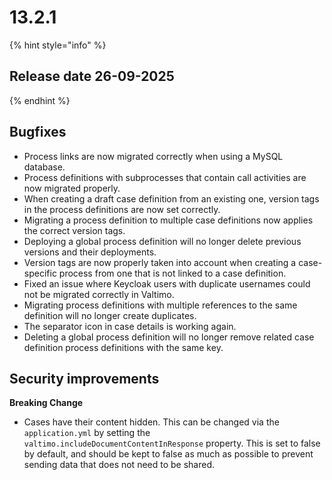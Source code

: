 # 13.2.1

{% hint style="info" %}
## Release date 26-09-2025
{% endhint %}

## Bugfixes

* Process links are now migrated correctly when using a MySQL database.
* Process definitions with subprocesses that contain call activities are now migrated properly.
* When creating a draft case definition from an existing one, version tags in the process definitions are now set correctly.
* Migrating a process definition to multiple case definitions now applies the correct version tags.
* Deploying a global process definition will no longer delete previous versions and their deployments.
* Version tags are now properly taken into account when creating a case-specific process from one that is not linked to a case definition.
* Fixed an issue where Keycloak users with duplicate usernames could not be migrated correctly in Valtimo.
* Migrating process definitions with multiple references to the same definition will no longer create duplicates.
* The separator icon in case details is working again.
* Deleting a global process definition will no longer remove related case definition process definitions with the same key.

## Security improvements

**Breaking Change**
* Cases have their content hidden. This can be changed via the `application.yml` by setting the
  `valtimo.includeDocumentContentInResponse` property. This is set to false by default, and should be kept to false as
  much as possible to prevent sending data that does not need to be shared.
